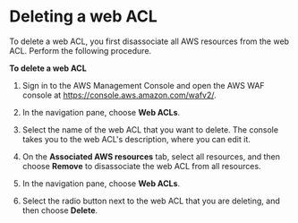 # Deleting a web ACL<a name="web-acl-deleting"></a>

To delete a web ACL, you first disassociate all AWS resources from the web ACL\. Perform the following procedure\.<a name="web-acl-deleting-procedure"></a>

**To delete a web ACL**

1. Sign in to the AWS Management Console and open the AWS WAF console at [https://console\.aws\.amazon\.com/wafv2/](https://console.aws.amazon.com/wafv2/)\. 

1. In the navigation pane, choose **Web ACLs**\.

1. Select the name of the web ACL that you want to delete\. The console takes you to the web ACL's description, where you can edit it\.

1. On the **Associated AWS resources** tab, select all resources, and then choose **Remove** to disassociate the web ACL from all resources\. 

1. In the navigation pane, choose **Web ACLs**\.

1. Select the radio button next to the web ACL that you are deleting, and then choose **Delete**\.